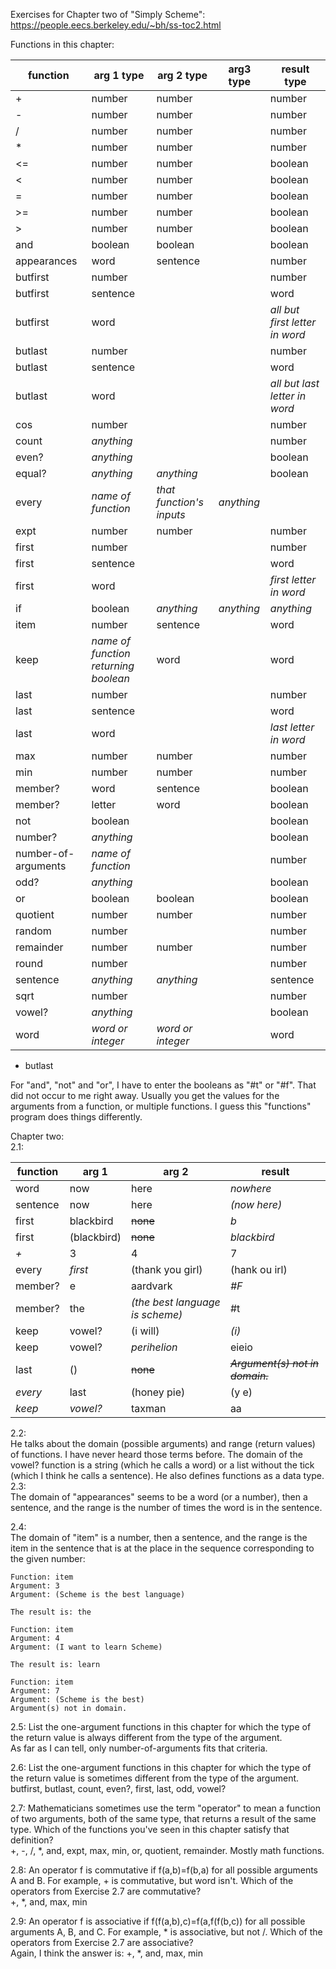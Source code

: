 Exercises for Chapter two of "Simply Scheme": https://people.eecs.berkeley.edu/~bh/ss-toc2.html  

Functions in this chapter:   

|function    |arg 1 type|arg 2 type|arg3 type|result type|
|---         |---       |---       |---       |---       |
|+           |number    |number    |          |number    |
|-           |number    |number    |          |number    |
|/           |number    |number    |          |number    |
|*           |number    |number    |          |number    |
|\<=         |number    |number    |          |boolean   |
|\<          |number    |number    |          |boolean   |
|=           |number    |number    |          |boolean   |
|\>=         |number    |number    |          |boolean   |
|\>          |number    |number    |          |boolean   |
|and         |boolean   |boolean   |          |boolean   |
|appearances |word      |sentence  |          |number    |
|butfirst    |number    |          |          |number    |
|butfirst    |sentence  |          |          |word      |
|butfirst    |word      |          |          |*all but first letter in word*|
|butlast     |number    |          |          |number    |
|butlast     |sentence  |          |          |word      |
|butlast     |word      |          |          |*all but last letter in word*|
|cos         |number    |          |          |number    |
|count       |*anything*|          |          |number    |
|even?       |*anything*|          |          |boolean   |
|equal?      |*anything*|*anything*|          |boolean   |
|every       |*name of function*|*that function's inputs*|*anything*|
|expt        |number    |number    |          |number    |
|first       |number    |          |          |number    |
|first       |sentence  |          |          |word      |
|first       |word      |          |          |*first letter in word*|
|if          |boolean   |*anything*|*anything*|*anything*|
|item        |number    |sentence  |          |word      |
|keep        |*name of function returning boolean*|word| |word      |
|last        |number    |          |          |number    |
|last        |sentence  |          |          |word      |
|last        |word      |          |          |*last letter in word*|
|max         |number    |number    |          |number    |
|min         |number    |number    |          |number    |
|member?     |word      |sentence  |          |boolean   |
|member?     |letter    |word      |          |boolean   |
|not         |boolean   |          |          |boolean   |
|number?     |*anything*|          |          |boolean   |
|number-of-arguments|*name of function*||     |number    |
|odd?        |*anything*|          |          |boolean   |
|or          |boolean   |boolean   |          |boolean   |
|quotient    |number    |number    |          |number    |
|random      |number    |          |          |number    |
|remainder   |number    |number    |          |number    |
|round       |number    |          |          |number    |
|sentence    |*anything*|*anything*|          |sentence  |
|sqrt        |number    |          |          |number    |
|vowel?      |*anything*|          |          |boolean   |
|word        |*word or integer*|*word or integer*||word  |



- butlast


For "and", "not" and "or", I have to enter the booleans as "#t" or "#f". That did not occur to me right away. Usually you get the values for the arguments from a function, or multiple functions. I guess this "functions" program does things differently.    
    
Chapter two:   
2.1:  

|function|arg 1      |arg 2           |result       |
|---     | ---       |---             |---          |
|word    |now        |here            |*nowhere*    |
|sentence|now        |here            |*(now here)* |
|first   |blackbird  |~~none~~        |*b*          |
|first   |(blackbird)|~~none~~        |*blackbird*  |
|*+*     |3          |4               |7            |
|every   |*first*    |(thank you girl)|(hank ou irl)| 
|member? |e          |aardvark        |*#F*         |
|member? |the        |*(the best language is scheme)*|#t|
|keep    |vowel?     |(i will)        |*(i)*        |
|keep    |vowel?     |*perihelion*    |eieio        |
|last    |()         |~~none~~        |~~*Argument(s) not in domain.*~~|	
|*every* |last       |(honey pie)     |(y e)        |
|*keep*  |*vowel?*   |taxman          |aa           |

2.2:   
He talks about the domain (possible arguments) and range (return values) of functions. I have never heard those terms before. The domain of the vowel? function is a string (which he calls a word) or a list without the tick (which I think he calls a sentence). He also defines functions as a data type.     
2.3:   
The domain of "appearances" seems to be a word (or a number), then a sentence, and the range is the number of times the word is in the sentence.

2.4:  
The domain of "item" is a number, then a sentence, and the range is the item in the sentence that is at the place in the sequence corresponding to the given number:    
```
Function: item
Argument: 3
Argument: (Scheme is the best language)

The result is: the

Function: item
Argument: 4
Argument: (I want to learn Scheme)

The result is: learn

Function: item
Argument: 7
Argument: (Scheme is the best)
Argument(s) not in domain.
```
2.5: List the one-argument functions in this chapter for which the type of the return value is always different from the type of the argument.  
As far as I can tell, only number-of-arguments fits that criteria.   

2.6: List the one-argument functions in this chapter for which the type of the return value is sometimes different from the type of the argument.   
butfirst, butlast, count, even?, first, last, odd, vowel?    

2.7: Mathematicians sometimes use the term "operator" to mean a function of two arguments, both of the same type, that returns a result of the same type. Which of the functions you've seen in this chapter satisfy that definition?   
+, -, /, *, and, expt, max, min, or, quotient, remainder. Mostly math functions.    

2.8: An operator f is commutative if f(a,b)=f(b,a) for all possible arguments A and B. For example, + is commutative, but word isn't. Which of the operators from Exercise 2.7 are commutative?    
+, *, and, max, min   

2.9: An operator f is associative if f(f(a,b),c)=f(a,f(f(b,c)) for all possible arguments A, B, and C. For example, * is associative, but not /. Which of the operators from Exercise 2.7 are associative?    
Again, I think the answer is: +, *, and, max, min   


